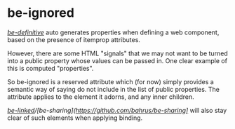 # be-ignored

*[be-definitive](https://github.com/bahrus/be-definitive)* auto generates properties when defining a web component, based on the presence of itemprop attributes.

However, there are some HTML "signals" that we may not want to be turned into a public property whose values can be passed in.  One clear example of this is computed "properties".

So be-ignored is a reserved attribute which (for now) simply provides a semantic way of saying do not include in the list of public properties.  The attribute applies to the element it adorns, and any inner children.

*[be-linked](https://github.com/bahrus/be-linked)/[be-sharing](https://github.com/bahrus/be-sharing]* will also stay clear of such elements when applying binding.